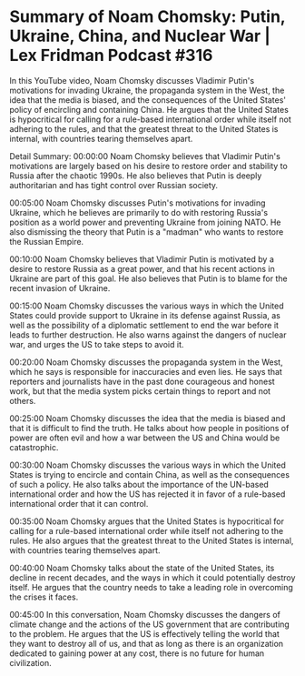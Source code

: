 # Summary of Noam Chomsky: Putin, Ukraine, China, and Nuclear War | Lex Fridman Podcast #316

In this YouTube video, Noam Chomsky discusses Vladimir Putin's motivations for invading Ukraine, the propaganda system in the West, the idea that the media is biased, and the consequences of the United States' policy of encircling and containing China. He argues that the United States is hypocritical for calling for a rule-based international order while itself not adhering to the rules, and that the greatest threat to the United States is internal, with countries tearing themselves apart.

Detail Summary: 
00:00:00
Noam Chomsky believes that Vladimir Putin's motivations are largely based on his desire to restore order and stability to Russia after the chaotic 1990s. He also believes that Putin is deeply authoritarian and has tight control over Russian society.

00:05:00
Noam Chomsky discusses Putin's motivations for invading Ukraine, which he believes are primarily to do with restoring Russia's position as a world power and preventing Ukraine from joining NATO. He also dismissing the theory that Putin is a "madman" who wants to restore the Russian Empire.

00:10:00
Noam Chomsky believes that Vladimir Putin is motivated by a desire to restore Russia as a great power, and that his recent actions in Ukraine are part of this goal. He also believes that Putin is to blame for the recent invasion of Ukraine.

00:15:00
Noam Chomsky discusses the various ways in which the United States could provide support to Ukraine in its defense against Russia, as well as the possibility of a diplomatic settlement to end the war before it leads to further destruction. He also warns against the dangers of nuclear war, and urges the US to take steps to avoid it.

00:20:00
Noam Chomsky discusses the propaganda system in the West, which he says is responsible for inaccuracies and even lies. He says that reporters and journalists have in the past done courageous and honest work, but that the media system picks certain things to report and not others.

00:25:00
Noam Chomsky discusses the idea that the media is biased and that it is difficult to find the truth. He talks about how people in positions of power are often evil and how a war between the US and China would be catastrophic.

00:30:00
Noam Chomsky discusses the various ways in which the United States is trying to encircle and contain China, as well as the consequences of such a policy. He also talks about the importance of the UN-based international order and how the US has rejected it in favor of a rule-based international order that it can control.

00:35:00
Noam Chomsky argues that the United States is hypocritical for calling for a rule-based international order while itself not adhering to the rules. He also argues that the greatest threat to the United States is internal, with countries tearing themselves apart.

00:40:00
Noam Chomsky talks about the state of the United States, its decline in recent decades, and the ways in which it could potentially destroy itself. He argues that the country needs to take a leading role in overcoming the crises it faces.

00:45:00
In this conversation, Noam Chomsky discusses the dangers of climate change and the actions of the US government that are contributing to the problem. He argues that the US is effectively telling the world that they want to destroy all of us, and that as long as there is an organization dedicated to gaining power at any cost, there is no future for human civilization.

